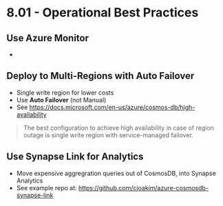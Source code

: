 # 8.01 - Operational Best Practices 


## Use Azure Monitor

- 

## Deploy to Multi-Regions with Auto Failover 

- Single write region for lower costs
- Use **Auto Failover** (not Manual)
- See https://docs.microsoft.com/en-us/azure/cosmos-db/high-availability


> The best configuration to achieve high availability in case of region outage
> is single write region with service-managed failover.

## Use Synapse Link for Analytics

- Move expensive aggregration queries out of CosmosDB, into Synapse Analytics
- See example repo at: https://github.com/cjoakim/azure-cosmosdb-synapse-link 
